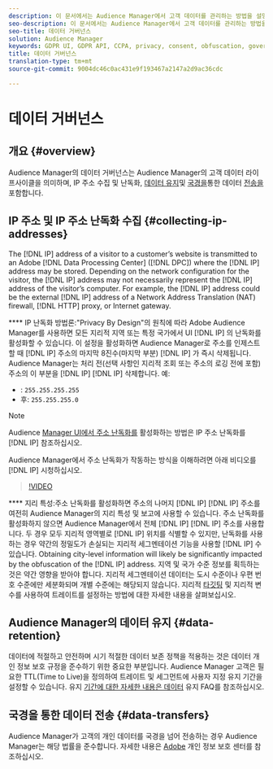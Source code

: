 ```yaml
---
description: 이 문서에서는 Audience Manager에서 고객 데이터를 관리하는 방법을 설명합니다.
seo-description: 이 문서에서는 Audience Manager에서 고객 데이터를 관리하는 방법을 설명합니다.
seo-title: 데이터 거버넌스
solution: Audience Manager
keywords: GDPR UI, GDPR API, CCPA, privacy, consent, obfuscation, governance
title: 데이터 거버넌스
translation-type: tm+mt
source-git-commit: 9004dc46c0ac431e9f193467a2147a2d9ac36cdc

---
```



# 데이터 거버넌스

## 개요 {#overview}

Audience Manager의 데이터 거버넌스는 Audience Manager의 고객 데이터 라이프사이클을 의미하며, IP 주소 수집 및 난독화, [데이터 유지](data-governance.md#collecting-ip-addresses)및 [국경을](data-governance.md#data-retention)통한 데이터 [전송을](data-governance.md#data-transfers)포함합니다.

## IP 주소 및 IP 주소 난독화 수집 {#collecting-ip-addresses}

The [!DNL IP] address of a visitor to a customer’s website is transmitted to an Adobe [!DNL Data Processing Center] ([!DNL DPC]) where the [!DNL IP] address may be stored. Depending on the network configuration for the visitor, the [!DNL IP] address may not necessarily represent the [!DNL IP] address of the visitor’s computer. For example, the [!DNL IP] address could be the external [!DNL IP] address of a Network Address Translation (NAT) firewall, [!DNL HTTP] proxy, or Internet gateway.

**** IP 난독화 방법론:"Privacy By Design"의 원칙에 따라 Adobe Audience Manager를 사용하면 모든 지리적 지역 또는 특정 국가에서 UI [!DNL IP] 의 난독화를 활성화할 수 있습니다. 이 설정을 활성화하면 Audience Manager로 주소를 인제스트할 때 [!DNL IP] 주소의 마지막 8진수(마지막 부분) [!DNL IP] 가 즉시 삭제됩니다. Audience Manager는 처리 전(선택 사항인 지리적 조회 또는 주소의 로깅 전에 포함) 주소의 이 부분을 [!DNL IP] [!DNL IP] 삭제합니다. 예:

* : `255.255.255.255`
* 후: `255.255.255.0`

>[!NOTE]
>
>Audience [Manager UI에서 주소 난독화를](../../features/administration/ip-obfuscation.md) 활성화하는 방법은 IP 주소 난독화를 [!DNL IP] 참조하십시오.

Audience Manager에서 주소 난독화가 작동하는 방식을 이해하려면 아래 비디오를 [!DNL IP] 시청하십시오.

>[!VIDEO](https://video.tv.adobe.com/v/27218/?captions=kor)

**** 지리 특성:주소 난독화를 활성화하면 주소의 나머지 [!DNL IP] [!DNL IP] 주소를 여전히 Audience Manager의 지리 특성 및 보고에 사용할 수 있습니다. 주소 난독화를 활성화하지 않으면 Audience Manager에서 전체 [!DNL IP] [!DNL IP] 주소를 사용합니다. 두 경우 모두 지리적 영역별로 [!DNL IP] 위치를 식별할 수 있지만, 난독화를 사용하는 경우 약간의 정밀도가 손실되는 지리적 세그멘테이션 기능을 사용할 [!DNL IP] 수 있습니다. Obtaining city-level information will likely be significantly impacted by the obfuscation of the [!DNL IP] address. 지역 및 국가 수준 정보를 획득하는 것은 약간 영향을 받아야 합니다. 지리적 세그멘테이션 데이터는 도시 수준이나 우편 번호 수준에만 세분화되며 개별 수준에는 해당되지 않습니다. 지리적 [타깃팅](../../features/traits/trait-geotarget-keys.md) 및 지리적 변수를 사용하여 트레이트를 설정하는 방법에 대한 자세한 내용을 살펴보십시오.

## Audience Manager의 데이터 유지 {#data-retention}

데이터에 적절하고 안전하며 시기 적절한 데이터 보존 정책을 적용하는 것은 데이터 개인 정보 보호 규정을 준수하기 위한 중요한 부분입니다. Audience Manager 고객은 필요한 TTL(Time to Live)을 정의하여 트레이트 및 세그먼트에 사용자 지정 유지 기간을 설정할 수 있습니다. 유지 [기간에 대한 자세한 내용은 데이터](../../faq/faq-privacy.md) 유지 FAQ를 참조하십시오.

## 국경을 통한 데이터 전송 {#data-transfers}

Audience Manager가 고객의 개인 데이터를 국경을 넘어 전송하는 경우 Audience Manager는 해당 법률을 준수합니다. 자세한 내용은 [Adobe](https://www.adobe.com/privacy/eudatatransfers.html) 개인 정보 보호 센터를 참조하십시오.
